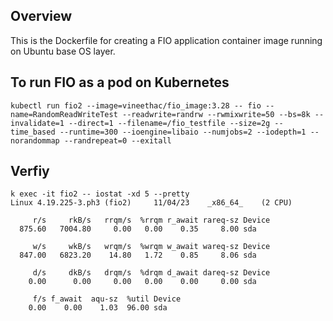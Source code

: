## Overview
This is the Dockerfile for creating a FIO application container image running on Ubuntu base OS layer.

## To run FIO as a pod on Kubernetes
```
kubectl run fio2 --image=vineethac/fio_image:3.28 -- fio --name=RandomReadWriteTest --readwrite=randrw --rwmixwrite=50 --bs=8k --invalidate=1 --direct=1 --filename=/fio_testfile --size=2g --time_based --runtime=300 --ioengine=libaio --numjobs=2 --iodepth=1 --norandommap --randrepeat=0 --exitall
```

## Verfiy
```
k exec -it fio2 -- iostat -xd 5 --pretty
Linux 4.19.225-3.ph3 (fio2) 	11/04/23 	_x86_64_	(2 CPU)

     r/s     rkB/s   rrqm/s  %rrqm r_await rareq-sz Device
  875.60   7004.80     0.00   0.00    0.35     8.00 sda

     w/s     wkB/s   wrqm/s  %wrqm w_await wareq-sz Device
  847.00   6823.20    14.80   1.72    0.85     8.06 sda

     d/s     dkB/s   drqm/s  %drqm d_await dareq-sz Device
    0.00      0.00     0.00   0.00    0.00     0.00 sda

     f/s f_await  aqu-sz  %util Device
    0.00    0.00    1.03  96.00 sda

```